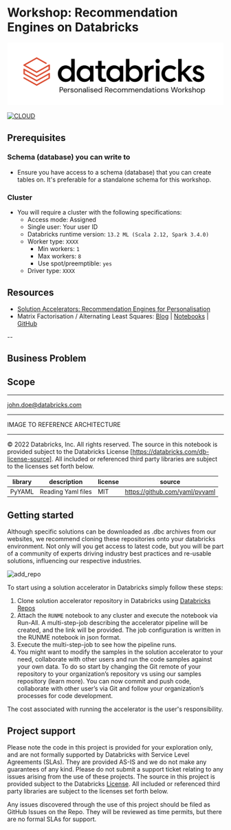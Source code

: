 # Workshop: Recommendation Engines on Databricks

![banner](https://raw.githubusercontent.com/vinoaj/databricks-resources/main/assets/img/banner-databricks-rec-ws.png)

[![CLOUD](https://img.shields.io/badge/CLOUD-ALL-blue?logo=googlecloud&style=for-the-badge)](https://cloud.google.com/databricks)
<!-- [![POC](https://img.shields.io/badge/POC-10_days-green?style=for-the-badge)](https://databricks.com/try-databricks) -->

## Prerequisites

### Schema (database) you can write to

- Ensure you have access to a schema (database) that you can create tables on. It's preferable for a standalone schema for this workshop.

### Cluster

- You will require a cluster with the following specifications:
  - Access mode: Assigned
  - Single user: Your user ID
  - Databricks runtime version: `13.2 ML (Scala 2.12, Spark 3.4.0)`
  - Worker type: `XXXX`
    - Min workers: `1`
    - Max workers: `8`
    - Use spot/preemptible: `yes`
  - Driver type: `XXXX`

## Resources

- [Solution Accelerators: Recommendation Engines for Personalisation](https://www.databricks.com/solutions/accelerators/recommendation-engines)
- Matrix Factorisation / Alternating Least Squares: [Blog](https://www.databricks.com/blog/2023/01/06/products-we-think-you-might-generating-personalized-recommendations.html) | [Notebooks](https://notebooks.databricks.com/notebooks/RCG/als-recommender/index.html#als-recommender_1.html) | [GitHub](https://github.com/databricks-industry-solutions/als-recommender)

--

## Business Problem

<List of the business use case the solution accelerator address>

## Scope

<How we expect the user to use this content>

___
<john.doe@databricks.com>

___

IMAGE TO REFERENCE ARCHITECTURE

___

&copy; 2022 Databricks, Inc. All rights reserved. The source in this notebook is provided subject to the Databricks License [https://databricks.com/db-license-source].  All included or referenced third party libraries are subject to the licenses set forth below.

| library                                | description             | license    | source                                              |
|----------------------------------------|-------------------------|------------|-----------------------------------------------------|
| PyYAML                                 | Reading Yaml files      | MIT        | <https://github.com/yaml/pyyaml>                      |

## Getting started

Although specific solutions can be downloaded as .dbc archives from our websites, we recommend cloning these repositories onto your databricks environment. Not only will you get access to latest code, but you will be part of a community of experts driving industry best practices and re-usable solutions, influencing our respective industries.

<img width="500" alt="add_repo" src="https://user-images.githubusercontent.com/4445837/177207338-65135b10-8ccc-4d17-be21-09416c861a76.png">

To start using a solution accelerator in Databricks simply follow these steps:

1. Clone solution accelerator repository in Databricks using [Databricks Repos](https://www.databricks.com/product/repos)
2. Attach the `RUNME` notebook to any cluster and execute the notebook via Run-All. A multi-step-job describing the accelerator pipeline will be created, and the link will be provided. The job configuration is written in the RUNME notebook in json format.
3. Execute the multi-step-job to see how the pipeline runs.
4. You might want to modify the samples in the solution accelerator to your need, collaborate with other users and run the code samples against your own data. To do so start by changing the Git remote of your repository  to your organization’s repository vs using our samples repository (learn more). You can now commit and push code, collaborate with other user’s via Git and follow your organization’s processes for code development.

The cost associated with running the accelerator is the user's responsibility.

## Project support

Please note the code in this project is provided for your exploration only, and are not formally supported by Databricks with Service Level Agreements (SLAs). They are provided AS-IS and we do not make any guarantees of any kind. Please do not submit a support ticket relating to any issues arising from the use of these projects. The source in this project is provided subject to the Databricks [License](./LICENSE). All included or referenced third party libraries are subject to the licenses set forth below.

Any issues discovered through the use of this project should be filed as GitHub Issues on the Repo. They will be reviewed as time permits, but there are no formal SLAs for support.
